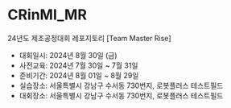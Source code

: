 # CRinMI_MR
24년도 제조공정대회 레포지토리 [Team Master Rise]
 *  대회일시: 2024년 8월 30일 (금)
 *  사전교육: 2024년 7월 30일 ~ 7월 31일
 *  준비기간: 2024년 8월 01일 ~ 8월 29일
 *  실습장소: 서울특별시 강남구 수서동 730번지, 로봇플러스 테스트필드
 *  대회장소: 서울특별시 강남구 수서동 730번지, 로봇플러스 테스트필드
## 
